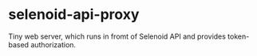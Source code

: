# selenoid-api-proxy
Tiny web server, which runs in fromt of Selenoid API and provides token-based authorization.
